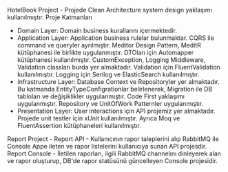 HotelBook Project - 
Projede Clean Architecture system design yaklaşımı kullanılmıştır.
Proje Katmanları
  - Domain Layer: 
   Domain business kurallarını içermektedir.
  - Application Layer: 
   Application business rulelar bulunmaktar.
   CQRS ile command ve queryler ayrılmıştır. Meditor Design Pattern, MeditR kütüphanesi ile birlikte uygulanmıştır.
   DTOları için Automapper kütüphanesi kullanılmıştır.
   CustomException, Logging Middleware, Validation classları burda yer almaktadır. Validation için FluentValidation kullanılmıştır.
   Logging için Serilog ve ElasticSearch kullanılmıştır.
  - Infrastructure Layer: 
   Database Context ve Repositoryler yer almaktadır.
   Bu katmanda EntityTypeConfigrationlar belirlenerek, Migration ile DB tabloları ve değişiklikler uygulanmıştır. Code First yaklaşımı uygulanmıştır.
   Repository ve UnitOfWork Patternler uygulanmıştır.
  - Presentation Layer: 
    User interactions için API projemiz yer almaktadır.
Projede unit testler için xUnit kullanılmıştır.
Ayrıca Moq ve FluentAssertion kütüphaneleri kullanılmıştır.

Report Project - 
Report API - 
Kullanıcının rapor taleplerini alıp RabbitMQ ile Console Appe ileten ve rapor listelerini kullanıcıya sunan API projesdir.
Report Console - 
İletilen raporları, ilgili RabbitMQ channelını dinleyerek alan ve rapor oluşturup, DB'de rapor statüsünü güncelleyen Console projesidir.

